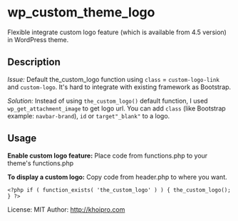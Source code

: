 # wp_custom_theme_logo
Flexible integrate custom logo feature (which is available from 4.5 version) in WordPress theme.

## Description
*Issue:* Default the_custom_logo function using `class` = `custom-logo-link` and `custom-logo`. It's hard to integrate with existing framework as Bootstrap.

*Solution:* Instead of using `the_custom_logo()` default function, I used `wp_get_attachment_image` to get logo url. You can add `class` (like Bootstrap example: `navbar-brand`), `id` or `target"_blank"` to a logo.

## Usage

**Enable custom logo feature:**
Place code from functions.php to your theme's functions.php

**To display a custom logo:**
Copy code from header.php to where you want.
```
<?php if ( function_exists( 'the_custom_logo' ) ) { the_custom_logo(); } ?>
```

License: MIT
Author: http://khoipro.com
